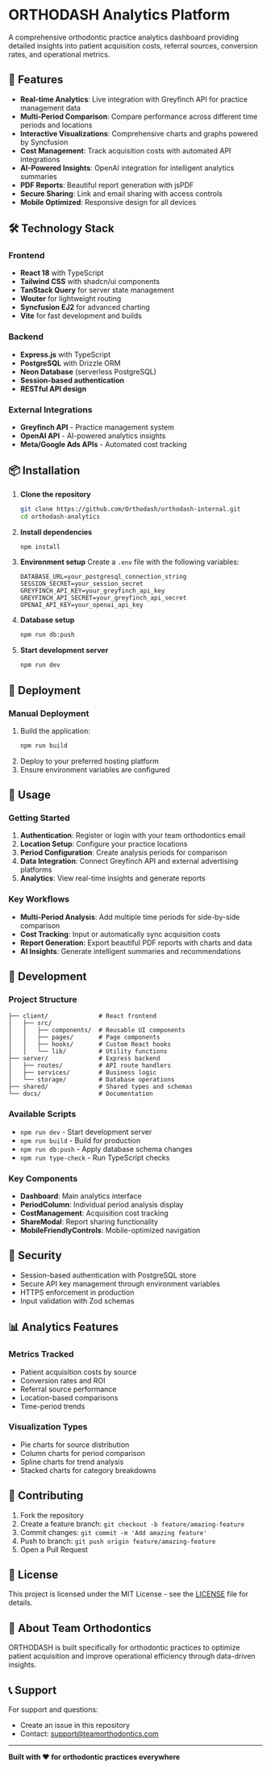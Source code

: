 # ORTHODASH Analytics Platform

A comprehensive orthodontic practice analytics dashboard providing detailed insights into patient acquisition costs, referral sources, conversion rates, and operational metrics.

## 🚀 Features

- **Real-time Analytics**: Live integration with Greyfinch API for practice management data
- **Multi-Period Comparison**: Compare performance across different time periods and locations
- **Interactive Visualizations**: Comprehensive charts and graphs powered by Syncfusion
- **Cost Management**: Track acquisition costs with automated API integrations
- **AI-Powered Insights**: OpenAI integration for intelligent analytics summaries
- **PDF Reports**: Beautiful report generation with jsPDF
- **Secure Sharing**: Link and email sharing with access controls
- **Mobile Optimized**: Responsive design for all devices

## 🛠️ Technology Stack

### Frontend
- **React 18** with TypeScript
- **Tailwind CSS** with shadcn/ui components
- **TanStack Query** for server state management
- **Wouter** for lightweight routing
- **Syncfusion EJ2** for advanced charting
- **Vite** for fast development and builds

### Backend
- **Express.js** with TypeScript
- **PostgreSQL** with Drizzle ORM
- **Neon Database** (serverless PostgreSQL)
- **Session-based authentication**
- **RESTful API design**

### External Integrations
- **Greyfinch API** - Practice management system
- **OpenAI API** - AI-powered analytics insights
- **Meta/Google Ads APIs** - Automated cost tracking

## 📦 Installation

1. **Clone the repository**
   ```bash
   git clone https://github.com/Orthodash/orthodash-internal.git
   cd orthodash-analytics
   ```

2. **Install dependencies**
   ```bash
   npm install
   ```

3. **Environment setup**
   Create a `.env` file with the following variables:
   ```env
   DATABASE_URL=your_postgresql_connection_string
   SESSION_SECRET=your_session_secret
   GREYFINCH_API_KEY=your_greyfinch_api_key
   GREYFINCH_API_SECRET=your_greyfinch_api_secret
   OPENAI_API_KEY=your_openai_api_key
   ```

4. **Database setup**
   ```bash
   npm run db:push
   ```

5. **Start development server**
   ```bash
   npm run dev
   ```

## 🚀 Deployment


### Manual Deployment
1. Build the application:
   ```bash
   npm run build
   ```
2. Deploy to your preferred hosting platform
3. Ensure environment variables are configured

## 📱 Usage

### Getting Started
1. **Authentication**: Register or login with your team orthodontics email
2. **Location Setup**: Configure your practice locations
3. **Period Configuration**: Create analysis periods for comparison
4. **Data Integration**: Connect Greyfinch API and external advertising platforms
5. **Analytics**: View real-time insights and generate reports

### Key Workflows
- **Multi-Period Analysis**: Add multiple time periods for side-by-side comparison
- **Cost Tracking**: Input or automatically sync acquisition costs
- **Report Generation**: Export beautiful PDF reports with charts and data
- **AI Insights**: Generate intelligent summaries and recommendations

## 🔧 Development

### Project Structure
```
├── client/              # React frontend
│   ├── src/
│   │   ├── components/  # Reusable UI components
│   │   ├── pages/       # Page components
│   │   ├── hooks/       # Custom React hooks
│   │   └── lib/         # Utility functions
├── server/              # Express backend
│   ├── routes/          # API route handlers
│   ├── services/        # Business logic
│   └── storage/         # Database operations
├── shared/              # Shared types and schemas
└── docs/                # Documentation
```

### Available Scripts
- `npm run dev` - Start development server
- `npm run build` - Build for production
- `npm run db:push` - Apply database schema changes
- `npm run type-check` - Run TypeScript checks

### Key Components
- **Dashboard**: Main analytics interface
- **PeriodColumn**: Individual period analysis display
- **CostManagement**: Acquisition cost tracking
- **ShareModal**: Report sharing functionality
- **MobileFriendlyControls**: Mobile-optimized navigation

## 🔐 Security

- Session-based authentication with PostgreSQL store
- Secure API key management through environment variables
- HTTPS enforcement in production
- Input validation with Zod schemas

## 📊 Analytics Features

### Metrics Tracked
- Patient acquisition costs by source
- Conversion rates and ROI
- Referral source performance
- Location-based comparisons
- Time-period trends

### Visualization Types
- Pie charts for source distribution
- Column charts for period comparison
- Spline charts for trend analysis
- Stacked charts for category breakdowns

## 🤝 Contributing

1. Fork the repository
2. Create a feature branch: `git checkout -b feature/amazing-feature`
3. Commit changes: `git commit -m 'Add amazing feature'`
4. Push to branch: `git push origin feature/amazing-feature`
5. Open a Pull Request

## 📄 License

This project is licensed under the MIT License - see the [LICENSE](LICENSE) file for details.

## 🏥 About Team Orthodontics

ORTHODASH is built specifically for orthodontic practices to optimize patient acquisition and improve operational efficiency through data-driven insights.

## 📞 Support

For support and questions:
- Create an issue in this repository
- Contact: support@teamorthodontics.com

---

**Built with ❤️ for orthodontic practices everywhere**
